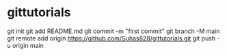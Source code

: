 # gittutorials
git init
git add README.md
git commit -m "first commit"
git branch -M main
git remote add origin https://github.com/Suhas828/gittutorials.git
git push -u origin main
